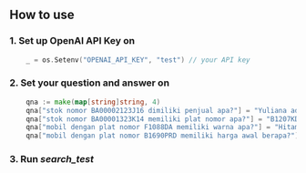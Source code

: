 ## How to use

### 1. Set up OpenAI API Key on 

```go
    _ = os.Setenv("OPENAI_API_KEY", "test") // your API key
```

### 2. Set your question and answer on


```go
    qna := make(map[string]string, 4)
    qna["stok nomor BA00002123J16 dimiliki penjual apa?"] = "Yuliana adec "
    qna["stok nomor BA00001323K14 memiliki plat nomor apa?"] = "B1207KDZ"
    qna["mobil dengan plat nomor F1088DA memiliki warna apa?"] = "Hitam Metalic"
    qna["mobil dengan plat nomor B1690PRD memiliki harga awal berapa?"] = "62000000"
```

### 3. Run *search_test*